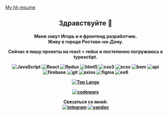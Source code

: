 [My hh resume](https://rostov.hh.ru/resume/ed437a84ff0be57a830039ed1f79756b666c58)
<h2 align="center">
Здравствуйте 👋<br>
</h2>
  <h4 align="center">
Меня зовут Игорь и я фронтенд разработчик. <br>
Живу в городе Ростове-на-Дону.<br>
      </p>
      <p align="center">
Сейчас я пишу проекты на react + redux и постепенно погружаюсь в typesctipt.
</p>
    
![JavaScript](https://img.shields.io/badge/-JavaScript-003131?style=for-the-badge&logo=javascript&logoColor=yellow)
![React](https://img.shields.io/badge/-react-003131?style=for-the-badge&logo=react&logoColor=blue)
![Redux](https://img.shields.io/badge/-redux-003131?style=for-the-badge&logo=redux&logoColor=blue)
![html5](https://img.shields.io/badge/-html5-003131?style=for-the-badge&logo=html5&logoColor=orange)
![css3](https://img.shields.io/badge/-css3-003131?style=for-the-badge&logo=css3&logoColor=green)
![scss](https://img.shields.io/badge/-scss-003131?style=for-the-badge&logo=scss&logoColor=purple)
![bem](https://img.shields.io/badge/-bem-003131?style=for-the-badge&logo=bem&logoColor=green)
![api](https://img.shields.io/badge/-api-003131?style=for-the-badge&logo=api&logoColor=green)
![firebase](https://img.shields.io/badge/-firebase-003131?style=for-the-badge&logo=firebase&logoColor=green)
![git](https://img.shields.io/badge/-git-003131?style=for-the-badge&logo=git&logoColor=green)
![axios](https://img.shields.io/badge/-axios-003131?style=for-the-badge&logo=axios&logoColor=green)
![figma](https://img.shields.io/badge/-figma-003131?style=for-the-badge&logo=figma&logoColor=green)
![es6](https://img.shields.io/badge/-es6-003131?style=for-the-badge&logo=es6&logoColor=green)

[![Top Langs](https://github-readme-stats.vercel.app/api/top-langs/?username=anuraghazra&layout=compact)](https://github.com/anuraghazra/github-readme-stats)

[![codewars](https://www.codewars.com/users/igor-sergeevich/badges/large)](https://www.codewars.com/users/igor-sergeevich-po)

Связаться со мной:<br>
[![telegram](https://img.shields.io/badge/-telegram-003131?style=for-the-badge&logo=telegram&logoColor=blue)](https://t.me/elDev161)
<a href="mailto:79515076779@ya.ru&body=привет?subject=вопрос">
![yandex](https://img.shields.io/badge/-@mail-003131?style=for-the-badge&logo=yandex&logoColor=blue)
</a>

